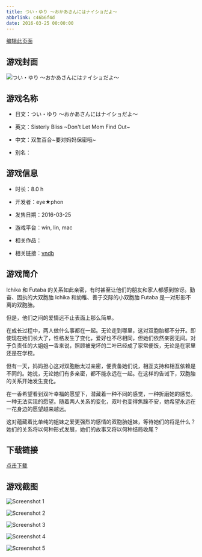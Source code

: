 ```yaml
---
title: つい・ゆり ～おかあさんにはナイショだよ～
abbrlink: c46b6f4d
date: 2016-03-25 00:00:00
---
```

[编辑此页面](https://github.com/ACG-3/ADV3-source/blob/main/source/_posts/games/%E3%81%A4%E3%81%84%E3%83%BB%E3%82%86%E3%82%8A%20%EF%BD%9E%E3%81%8A%E3%81%8B%E3%81%82%E3%81%95%E3%82%93%E3%81%AB%E3%81%AF%E3%83%8A%E3%82%A4%E3%82%B7%E3%83%A7%E3%81%A0%E3%82%88%EF%BD%9E.md)

## 游戏封面

![つい・ゆり ～おかあさんにはナイショだよ～](https%3A//pan.timero.xyz/onedrive/img_lib_001/%E3%81%A4%E3%81%84%E3%83%BB%E3%82%86%E3%82%8A%20%EF%BD%9E%E3%81%8A%E3%81%8B%E3%81%82%E3%81%95%E3%82%93%E3%81%AB%E3%81%AF%E3%83%8A%E3%82%A4%E3%82%B7%E3%83%A7%E3%81%A0%E3%82%88%EF%BD%9E_cover.avif)


## 游戏名称

- 日文：つい・ゆり ～おかあさんにはナイショだよ～
- 英文：Sisterly Bliss ~Don't Let Mom Find Out~
- 中文：双生百合~要对妈妈保密哦~

- 别名：


## 游戏信息

- 时长：8.0 h
- 开发者：eye★phon
- 发售日期：2016-03-25
- 游戏平台：win, lin, mac
- 相关作品：

- 相关链接：[vndb](https://vndb.org/v13107)


## 游戏简介

Ichika 和 Futaba 的关系如此亲密，有时甚至让他们的朋友和家人都感到惊讶。勤奋、固执的大双胞胎 Ichika 和幼稚、善于交际的小双胞胎 Futaba 是一对形影不离的双胞胎。

但是，他们之间的爱情远不止表面上那么简单。

在成长过程中，两人做什么事都在一起。无论走到哪里，这对双胞胎都不分开。即使现在她们长大了，性格发生了变化，爱好也不尽相同，但她们依然亲密无间。对于负责任的大姐姐一香来说，照顾被宠坏的二叶已经成了家常便饭，无论是在家里还是在学校。

但有一天，妈妈担心这对双胞胎太过亲密，便责备她们说，相互支持和相互依赖是不同的。她说，无论她们有多亲密，都不能永远在一起。在这样的告诫下，双胞胎的关系开始发生变化。

在一香希望看到双叶幸福的愿望下，潜藏着一种不同的感觉，一种折磨她的感觉。一种无法实现的愿望。随着两人关系的变化，双叶也变得焦躁不安，她希望永远在一花身边的愿望越来越远。

这对蕴藏着比单纯的姐妹之爱更强烈的感情的双胞胎姐妹，等待她们的将是什么？她们的关系将以何种形式发展，她们的故事又将以何种结局收尾？




## 下载链接

[点击下载](https://pan.timero.xyz/onedrive/adv_lib_001/%E3%81%A4%E3%81%84%E3%83%BB%E3%82%86%E3%82%8A%20%EF%BD%9E%E3%81%8A%E3%81%8B%E3%81%82%E3%81%95%E3%82%93%E3%81%AB%E3%81%AF%E3%83%8A%E3%82%A4%E3%82%B7%E3%83%A7%E3%81%A0%E3%82%88%EF%BD%9E)


## 游戏截图


![Screenshot 1](https%3A//pan.timero.xyz/onedrive/img_lib_001/%E3%81%A4%E3%81%84%E3%83%BB%E3%82%86%E3%82%8A%20%EF%BD%9E%E3%81%8A%E3%81%8B%E3%81%82%E3%81%95%E3%82%93%E3%81%AB%E3%81%AF%E3%83%8A%E3%82%A4%E3%82%B7%E3%83%A7%E3%81%A0%E3%82%88%EF%BD%9E_Screenshot_1.avif)

![Screenshot 2](https%3A//pan.timero.xyz/onedrive/img_lib_001/%E3%81%A4%E3%81%84%E3%83%BB%E3%82%86%E3%82%8A%20%EF%BD%9E%E3%81%8A%E3%81%8B%E3%81%82%E3%81%95%E3%82%93%E3%81%AB%E3%81%AF%E3%83%8A%E3%82%A4%E3%82%B7%E3%83%A7%E3%81%A0%E3%82%88%EF%BD%9E_Screenshot_2.avif)

![Screenshot 3](https%3A//pan.timero.xyz/onedrive/img_lib_001/%E3%81%A4%E3%81%84%E3%83%BB%E3%82%86%E3%82%8A%20%EF%BD%9E%E3%81%8A%E3%81%8B%E3%81%82%E3%81%95%E3%82%93%E3%81%AB%E3%81%AF%E3%83%8A%E3%82%A4%E3%82%B7%E3%83%A7%E3%81%A0%E3%82%88%EF%BD%9E_Screenshot_3.avif)

![Screenshot 4](https%3A//pan.timero.xyz/onedrive/img_lib_001/%E3%81%A4%E3%81%84%E3%83%BB%E3%82%86%E3%82%8A%20%EF%BD%9E%E3%81%8A%E3%81%8B%E3%81%82%E3%81%95%E3%82%93%E3%81%AB%E3%81%AF%E3%83%8A%E3%82%A4%E3%82%B7%E3%83%A7%E3%81%A0%E3%82%88%EF%BD%9E_Screenshot_4.avif)

![Screenshot 5](https%3A//pan.timero.xyz/onedrive/img_lib_001/%E3%81%A4%E3%81%84%E3%83%BB%E3%82%86%E3%82%8A%20%EF%BD%9E%E3%81%8A%E3%81%8B%E3%81%82%E3%81%95%E3%82%93%E3%81%AB%E3%81%AF%E3%83%8A%E3%82%A4%E3%82%B7%E3%83%A7%E3%81%A0%E3%82%88%EF%BD%9E_Screenshot_5.avif)

